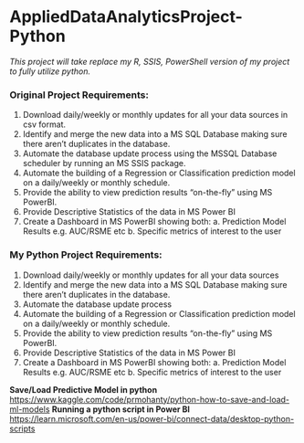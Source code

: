 # AppliedDataAnalyticsProject-Python
_This project will take replace my R, SSIS, PowerShell version of my project to fully utilize python._

### Original Project Requirements:
1.	Download daily/weekly or monthly updates for all your data sources in csv format.
2.	Identify and merge the new data into a MS SQL Database making sure there aren’t duplicates in the database.
3.	Automate the database update process using the MSSQL Database scheduler by running an MS SSIS package.
4.	Automate the building of a Regression or Classification prediction model on a daily/weekly or monthly schedule.
5.	Provide the ability to view prediction results “on-the-fly” using MS PowerBI.
6.	Provide Descriptive Statistics of the data in MS Power BI
7.	Create a Dashboard in MS PowerBI showing both:
a.	Prediction Model Results e.g. AUC/RSME etc
b.	Specific metrics of interest to the user

### My Python Project Requirements:
1.  Download daily/weekly or monthly updates for all your data sources
2.  Identify and merge the new data into a MS SQL Database making sure there aren’t duplicates in the database.
3.	Automate the database update process 
4.	Automate the building of a Regression or Classification prediction model on a daily/weekly or monthly schedule.
5.	Provide the ability to view prediction results “on-the-fly” using MS PowerBI.
6.	Provide Descriptive Statistics of the data in MS Power BI
7.	Create a Dashboard in MS PowerBI showing both:
a.	Prediction Model Results e.g. AUC/RSME etc
b.	Specific metrics of interest to the user

__Save/Load Predictive Model in python__
https://www.kaggle.com/code/prmohanty/python-how-to-save-and-load-ml-models
__Running a python script in Power BI__
https://learn.microsoft.com/en-us/power-bi/connect-data/desktop-python-scripts
